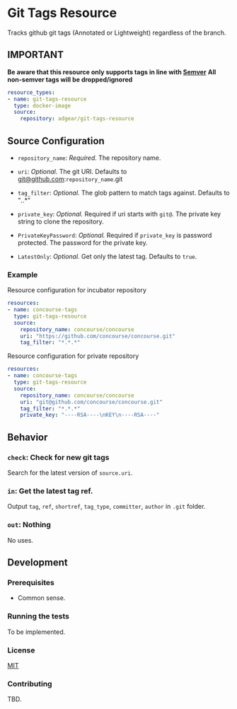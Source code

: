 # Git Tags Resource

Tracks github git tags (Annotated or Lightweight) regardless of the branch.

## IMPORTANT

**Be aware that this resource only supports tags in line with [Semver](https://semver.org/)**
**All non-semver tags will be dropped/ignored**

```yaml
resource_types:
- name: git-tags-resource
  type: docker-image
  source:
    repository: adgear/git-tags-resource
```

## Source Configuration

* `repository_name`: *Required.* The repository name.

* `uri`: *Optional.* The git URI. Defaults to git@github.com:`repository_name`.git

* `tag_filter`: *Optional.* The glob pattern to match tags against. Defaults to "*.*.*"

* `private_key`: *Optional.* Required if uri starts with `git@`. The private key string to clone the repository.

* `PrivateKeyPassword`: *Optional.* Required if `private_key` is password protected. The password for the private key.

* `LatestOnly`: *Optional.* Get only the latest tag. Defaults to `true`.

### Example

Resource configuration for incubator repository

``` yaml
resources:
- name: concourse-tags
  type: git-tags-resource
  source:
    repository_name: concourse/concourse
    uri: "https://github.com/concourse/concourse.git"
    tag_filter: "*.*.*"
```

Resource configuration for private repository

``` yaml
resources:
- name: concourse-tags
  type: git-tags-resource
  source:
    repository_name: concourse/concourse
    uri: "git@github.com/concourse/concourse.git"
    tag_filter: "*.*.*"
    private_key: "----RSA----\nKEY\n----RSA----"
```

## Behavior

### `check`: Check for new git tags

Search for the latest version of `source.uri`.

### `in`: Get the latest tag ref.

Output `tag`, `ref`, `shortref`, `tag_type`, `committer`, `author` in `.git` folder.

### `out`: Nothing

No uses.

## Development

### Prerequisites

* Common sense.

### Running the tests

To be implemented.

### License

[MIT](LICENSE)

### Contributing

TBD.